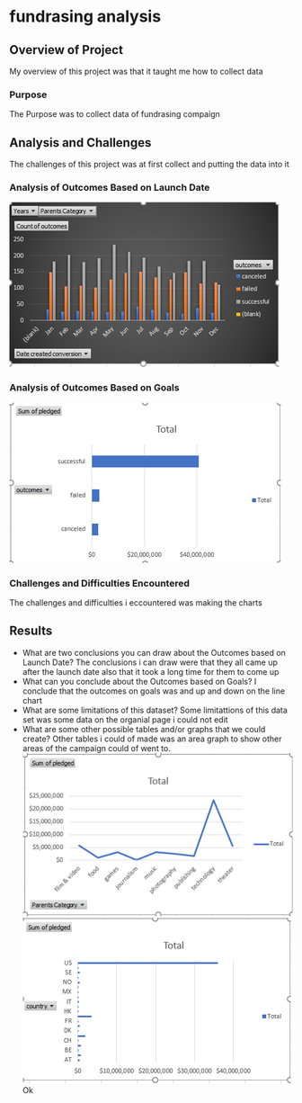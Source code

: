# fundrasing analysis

## Overview of Project
My overview of this project was that it taught me how to collect data
### Purpose
The Purpose was to collect data of fundrasing  compaign
## Analysis and Challenges
The challenges of this project was at first collect and putting the data into it
### Analysis of Outcomes Based on Launch Date
![Outcomes launch date](oc_ld.png)
### Analysis of Outcomes Based on Goals
![Goals](Resources/sales_outcome.png)
### Challenges and Difficulties Encountered
The challenges and difficulties i eccountered was making the charts
## Results

- What are two conclusions you can draw about the Outcomes based on Launch Date?
The conclusions i can draw were that they all came up after the launch date also that it took a long time for them to come up
- What can you conclude about the Outcomes based on Goals?
  I conclude that the outcomes on goals was and up and down on the line chart
- What are some limitations of this dataset?
Some limitattions of this data set was some data on the organial page i could not edit
- What are some other possible tables and/or graphs that we could create?
Other tables i could of made was an area graph to show other areas of the campaign could of went to.
![Sales](Resources/sales_category.png)
![sales](Resources/sales_country.png)
Ok
